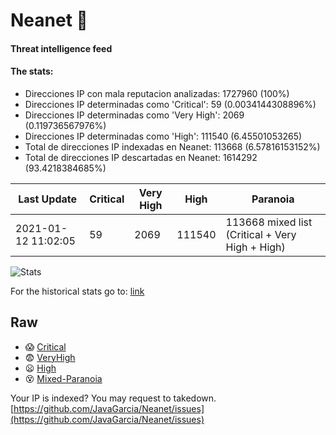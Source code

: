 # Neanet :hocho:
#### Threat intelligence feed
#### The stats:

- Direcciones IP con mala reputacion analizadas: 1727960 (100%)
- Direcciones IP determinadas como 'Critical':  59 (0.0034144308896%)
- Direcciones IP determinadas como 'Very High':  2069 (0.119736567976%)
- Direcciones IP determinadas como 'High':  111540 (6.45501053265)
- Total de direcciones IP indexadas en Neanet:  113668 (6.57816153152%)
- Total de direcciones IP descartadas en Neanet:  1614292 (93.4218384685%)

| Last Update | Critical | Very High | High | Paranoia |
| --- | --- | --- | --- | --- |
| 2021-01-12 11:02:05 | 59 | 2069 | 111540 | 113668 mixed list (Critical + Very High + High)|

![Stats](https://docs.google.com/spreadsheets/d/e/2PACX-1vSnaNMIXVabIpDJjufMlzH7poXnshF3mgd8Is1g9ytUEzVsP5my4Trn8f-xkoLLQ38xpL3HtmUexLo6/pubchart?oid=501124687&format=image)

For the historical stats go to: [link](/stats.csv)
## Raw
- :scream: [Critical](https://raw.githubusercontent.com/JavaGarcia/Neanet/master/blacklists/neanet_critical.txt)
- :fearful: [VeryHigh](https://raw.githubusercontent.com/JavaGarcia/Neanet/master/blacklists/neanet_veryHigh.txtt)
- :frowning: [High](https://raw.githubusercontent.com/JavaGarcia/Neanet/master/blacklists/neanet_high.txt)
- :dizzy_face: [Mixed-Paranoia](https://raw.githubusercontent.com/JavaGarcia/Neanet/master/blacklists/neanet_all.txt)


Your IP is indexed? You may request to takedown. [https://github.com/JavaGarcia/Neanet/issues](https://github.com/JavaGarcia/Neanet/issues)

















































































































































































































































































































































































































































































































































































































































































































































































































































































































































































































































































































































































































































































































































































































































































































































































































































































































































































































































































































































































































































































































































































































































































































































































































































































































































































































































































































































































































































































































































































































































































































































































































































































































































































































































































































































































